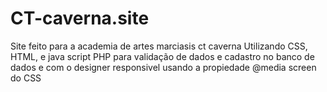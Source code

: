 # CT-caverna.site
Site feito para a academia de artes marciasis ct caverna
Utilizando CSS, HTML, e java script
 PHP para validação de dados e cadastro no banco de dados
e com o designer responsivel usando a propiedade @media screen do CSS
